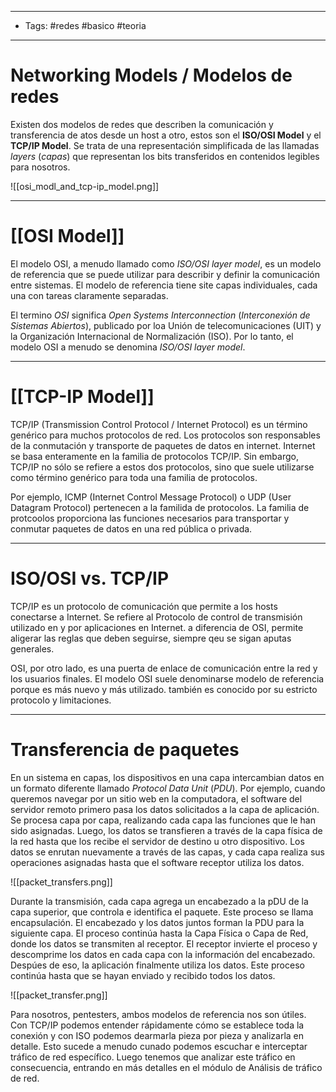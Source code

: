 ----
- Tags: #redes #basico #teoria 
----
# Networking Models / Modelos de redes

Existen dos modelos de redes que describen la comunicación y transferencia de atos desde un host a otro, estos son el **ISO/OSI Model** y el **TCP/IP Model**. Se trata de una representación simplificada de las llamadas *layers* (*capas*) que representan los bits transferidos en contenidos legibles para nosotros. 

![[osi_modl_and_tcp-ip_model.png]]

-----
# [[OSI Model]]

El modelo OSI, a menudo llamado como *ISO/OSI layer model*, es un modelo de referencia que se puede utilizar para describir y definir la comunicación entre sistemas. El modelo de referencia tiene site capas individuales, cada una con tareas claramente separadas.

El termino *OSI* significa *Open Systems Interconnection* (*Interconexión de Sistemas Abiertos*), publicado por loa Unión de telecomunicaciones (UIT) y la Organización Internacional de Normalización (ISO). Por lo tanto, el modelo OSI a menudo se denomina *ISO/OSI layer model*. 

-----
# [[TCP-IP Model]]

TCP/IP (Transmission Control Protocol / Internet Protocol) es un término genérico para muchos protocolos de red. Los protocolos son responsables de la conmutación y transporte de paquetes de datos en internet. Internet se basa enteramente en la familia de protocolos TCP/IP. Sin embargo, TCP/IP no sólo se refiere a estos dos protocolos, sino que suele utilizarse como término genérico para toda una familia de protocolos.

Por ejemplo, ICMP (Internet Control Message Protocol) o UDP (User Datagram Protocol) pertenecen a la familida de protocolos. La familia de protcoolos proporciona las funciones necesarios para transportar y conmutar paquetes de datos en una red pública o privada.

-----
# ISO/OSI vs. TCP/IP 

TCP/IP es un protocolo de comunicación que permite a los hosts conectarse a Internet. Se refiere al Protocolo de control de transmisión utilizado en y por aplicaciones en Internet. a diferencia de OSI, permite aligerar las reglas que deben seguirse, siempre qeu se sigan aputas generales. 

OSI, por otro lado, es una puerta de enlace de comunicación entre la red y los usuarios finales. El modelo OSI suele denominarse modelo de referencia porque es más nuevo y más utilizado. también es conocido por su estricto protocolo y limitaciones.

-----
# Transferencia de paquetes

En un sistema en capas, los dispositivos en una capa intercambian datos en un formato diferente llamado *Protocol Data Unit* (*PDU*). Por ejemplo, cuando queremos navegar por un sitio web en la computadora, el software del servidor remoto primero pasa los datos solicitados a la capa de aplicación. Se procesa capa por capa, realizando cada capa las funciones que le han sido asignadas. Luego, los datos se transfieren a través de la capa física de la red hasta que los recibe el servidor de destino u otro dispositivo. Los datos se enrutan nuevamente a través de las capas, y cada capa realiza sus operaciones asignadas hasta que el software receptor utiliza los datos.  

![[packet_transfers.png]]

Durante la transmisión, cada capa agrega un encabezado a la pDU de la capa superior, que controla e identifica el paquete. Este proceso se llama encapsulación. El encabezado y los datos juntos forman la PDU para la siguiente capa. El proceso continúa hasta la Capa Física o Capa de Red, donde los datos se transmiten al receptor. El receptor invierte el proceso y descomprime los datos en cada capa con la información del encabezado. Despúes de eso, la aplicación finalmente utiliza los datos. Este proceso continúa hasta que se hayan enviado y recibido todos los datos. 

![[packet_transfer.png]]

Para nosotros, pentesters, ambos modelos de referencia nos son útiles. Con TCP/IP podemos entender rápidamente cómo se establece toda la conexión y con ISO podemos dearmarla pieza por pieza y analizarla en detalle. Esto sucede a menudo cunado podemos escuchar e interceptar tráfico de red específico. Luego tenemos que analizar este tráfico en consecuencia, entrando en más detalles en el módulo de Análisis de tráfico de red.

